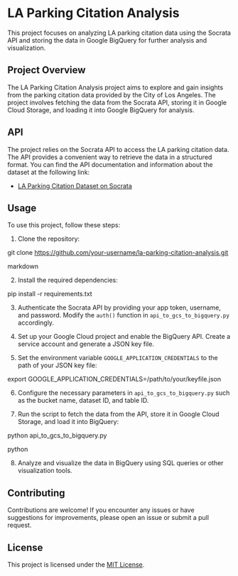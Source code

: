 # LA Parking Citation Analysis

This project focuses on analyzing LA parking citation data using the Socrata API and storing the data in Google BigQuery for further analysis and visualization.

## Project Overview

The LA Parking Citation Analysis project aims to explore and gain insights from the parking citation data provided by the City of Los Angeles. The project involves fetching the data from the Socrata API, storing it in Google Cloud Storage, and loading it into Google BigQuery for analysis.

## API

The project relies on the Socrata API to access the LA parking citation data. The API provides a convenient way to retrieve the data in a structured format. You can find the API documentation and information about the dataset at the following link:

- [LA Parking Citation Dataset on Socrata](https://dev.socrata.com/foundry/data.lacity.org/wjz9-h9np)

## Usage

To use this project, follow these steps:

1. Clone the repository:

git clone https://github.com/your-username/la-parking-citation-analysis.git

markdown


2. Install the required dependencies:

pip install -r requirements.txt



3. Authenticate the Socrata API by providing your app token, username, and password. Modify the `auth()` function in `api_to_gcs_to_bigquery.py` accordingly.

4. Set up your Google Cloud project and enable the BigQuery API. Create a service account and generate a JSON key file.

5. Set the environment variable `GOOGLE_APPLICATION_CREDENTIALS` to the path of your JSON key file:

export GOOGLE_APPLICATION_CREDENTIALS=/path/to/your/keyfile.json



6. Configure the necessary parameters in `api_to_gcs_to_bigquery.py` such as the bucket name, dataset ID, and table ID.

7. Run the script to fetch the data from the API, store it in Google Cloud Storage, and load it into BigQuery:

python api_to_gcs_to_bigquery.py

python


8. Analyze and visualize the data in BigQuery using SQL queries or other visualization tools.

## Contributing

Contributions are welcome! If you encounter any issues or have suggestions for improvements, please open an issue or submit a pull request.

## License

This project is licensed under the [MIT License](LICENSE).